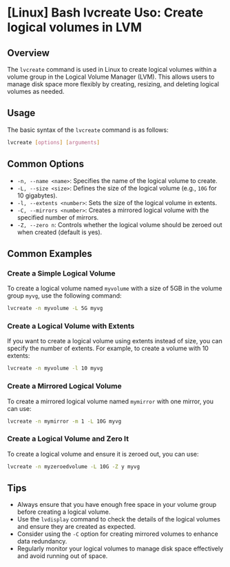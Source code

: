 # [Linux] Bash lvcreate Uso: Create logical volumes in LVM

## Overview
The `lvcreate` command is used in Linux to create logical volumes within a volume group in the Logical Volume Manager (LVM). This allows users to manage disk space more flexibly by creating, resizing, and deleting logical volumes as needed.

## Usage
The basic syntax of the `lvcreate` command is as follows:

```bash
lvcreate [options] [arguments]
```

## Common Options
- `-n, --name <name>`: Specifies the name of the logical volume to create.
- `-L, --size <size>`: Defines the size of the logical volume (e.g., `10G` for 10 gigabytes).
- `-l, --extents <number>`: Sets the size of the logical volume in extents.
- `-C, --mirrors <number>`: Creates a mirrored logical volume with the specified number of mirrors.
- `-Z, --zero n`: Controls whether the logical volume should be zeroed out when created (default is yes).

## Common Examples

### Create a Simple Logical Volume
To create a logical volume named `myvolume` with a size of 5GB in the volume group `myvg`, use the following command:

```bash
lvcreate -n myvolume -L 5G myvg
```

### Create a Logical Volume with Extents
If you want to create a logical volume using extents instead of size, you can specify the number of extents. For example, to create a volume with 10 extents:

```bash
lvcreate -n myvolume -l 10 myvg
```

### Create a Mirrored Logical Volume
To create a mirrored logical volume named `mymirror` with one mirror, you can use:

```bash
lvcreate -n mymirror -m 1 -L 10G myvg
```

### Create a Logical Volume and Zero It
To create a logical volume and ensure it is zeroed out, you can use:

```bash
lvcreate -n myzeroedvolume -L 10G -Z y myvg
```

## Tips
- Always ensure that you have enough free space in your volume group before creating a logical volume.
- Use the `lvdisplay` command to check the details of the logical volumes and ensure they are created as expected.
- Consider using the `-C` option for creating mirrored volumes to enhance data redundancy.
- Regularly monitor your logical volumes to manage disk space effectively and avoid running out of space.